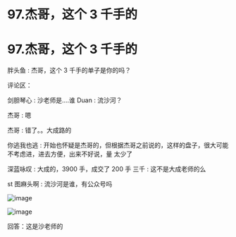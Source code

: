 # 97.杰哥，这个 3 千手的

# 97.杰哥，这个 3 千手的

胖头鱼 : 杰哥，这个 3 千手的单子是你的吗？

评论区：

剑胆琴心 : 沙老师是....谁 Duan : 流沙河？

杰哥 : 嗯

杰哥 : 错了。。大成路的

你逃我也逃 : 开始也怀疑是杰哥的，但根据杰哥之前说的，这样的盘子，很大可能不考虑进，进去方便，出来不好说，量 太少了

深蓝咏叹 : 大成的，3900 手，成交了 200 手 三千 : 这不是大成老师的么

st 图麻头啊 : 流沙河是谁，有公众号吗

![image](img/Image_050.png)

![image](img/Image_051.png)

回答：这是沙老师的